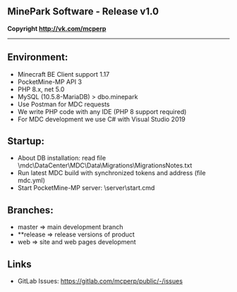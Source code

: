 ## MinePark Software - Release v1.0

__Copyright http://vk.com/mcperp__

____

## Environment:
- Minecraft BE Client support 1.17
- PocketMine-MP API 3
- PHP 8.x, net 5.0
- MySQL (10.5.8-MariaDB) > dbo.minepark
- Use Postman for MDC requests
- We write PHP code with any IDE (PHP 8 support required)
- For MDC development we use C# with Visual Studio 2019

## Startup:
- About DB installation: read file \mdc\DataCenter\MDC\Data\Migrations\MigrationsNotes.txt
- Run latest MDC build with synchronized tokens and address (file mdc.yml)
- Start PocketMine-MP server: \server\start.cmd

## Branches:
- master => main development branch
- **release => release versions of product
- web => site and web pages development

## Links
- GitLab Issues: https://gitlab.com/mcperp/public/-/issues
